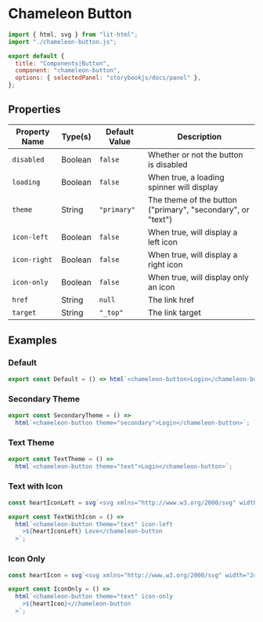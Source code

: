 # Chameleon Button

```js script
import { html, svg } from "lit-html";
import "./chameleon-button.js";

export default {
  title: "Components|Button",
  component: "chameleon-button",
  options: { selectedPanel: "storybookjs/docs/panel" },
};
```

## Properties

| Property Name | Type(s) | Default Value | Description                                                 |
| ------------- | ------- | ------------- | ----------------------------------------------------------- |
| `disabled`    | Boolean | `false`       | Whether or not the button is disabled                       |
| `loading`     | Boolean | `false`       | When true, a loading spinner will display                   |
| `theme`       | String  | `"primary"`   | The theme of the button ("primary", "secondary", or "text") |
| `icon-left`   | Boolean | `false`       | When true, will display a left icon                         |
| `icon-right`  | Boolean | `false`       | When true, will display a right icon                        |
| `icon-only`   | Boolean | `false`       | When true, will display only an icon                        |
| `href`        | String  | `null`        | The link href                                               |
| `target`      | String  | `"_top"`      | The link target                                             |

## Examples

### Default

```js preview-story
export const Default = () => html`<chameleon-button>Login</chameleon-button>`;
```

### Secondary Theme

```js preview-story
export const SecondaryTheme = () =>
  html`<chameleon-button theme="secondary">Login</chameleon-button>`;
```

### Text Theme

```js preview-story
export const TextTheme = () =>
  html`<chameleon-button theme="text">Login</chameleon-button>`;
```

### Text with Icon

```js preview-story
const heartIconLeft = svg`<svg xmlns="http://www.w3.org/2000/svg" width="24" height="24" viewBox="0 0 24 24" fill="none" stroke="currentColor" stroke-width="2" stroke-linecap="round" stroke-linejoin="round" class="feather feather-heart" slot="icon-left"><path d="M20.84 4.61a5.5 5.5 0 0 0-7.78 0L12 5.67l-1.06-1.06a5.5 5.5 0 0 0-7.78 7.78l1.06 1.06L12 21.23l7.78-7.78 1.06-1.06a5.5 5.5 0 0 0 0-7.78z"></path></svg>`;

export const TextWithIcon = () =>
  html`<chameleon-button theme="text" icon-left
    >${heartIconLeft} Love</chameleon-button
  >`;
```

### Icon Only

```js preview-story
const heartIcon = svg`<svg xmlns="http://www.w3.org/2000/svg" width="24" height="24" viewBox="0 0 24 24" fill="none" stroke="currentColor" stroke-width="2" stroke-linecap="round" stroke-linejoin="round" class="feather feather-heart" slot="icon-left"><path d="M20.84 4.61a5.5 5.5 0 0 0-7.78 0L12 5.67l-1.06-1.06a5.5 5.5 0 0 0-7.78 7.78l1.06 1.06L12 21.23l7.78-7.78 1.06-1.06a5.5 5.5 0 0 0 0-7.78z"></path></svg>`;

export const IconOnly = () =>
  html`<chameleon-button theme="text" icon-only
    >${heartIcon}</chameleon-button
  >`;
```
